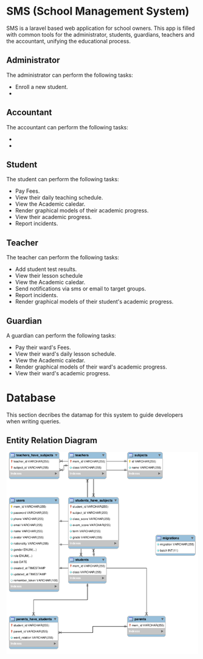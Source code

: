 # SMS (School Management System)
SMS is a laravel based web application for school owners.
This app is filled with common tools for the administrator, students, guardians, teachers and the accountant, unifying the educational process.

## Administrator
The administrator can perform the following tasks:

* Enroll a new student.
* 

## Accountant
The accountant can perform the following tasks:

* 
* 

## Student
The student can perform the following tasks:

* Pay Fees.
* View their daily teaching schedule.
* View the Academic caledar.
* Render graphical models of their academic progress.
* View their academic progress.
* Report incidents.

## Teacher
The teacher can perform the following tasks:

* Add student test results.
* View their lesson schedule
* View the Academic caledar.
* Send notifications via sms or email to target groups.
* Report incidents.
* Render graphical models of their student's academic progress.

## Guardian
A guardian can perform the following tasks:

* Pay their ward's Fees.
* View their ward's daily lesson schedule.
* View the Academic caledar.
* Render graphical models of their ward's academic progress.
* View their ward's academic progress.

# Database
This section decribes the datamap for this system to guide developers when writing queries.

## Entity Relation Diagram

![Database Entity Relation Figure](./public/database/database_er.png)